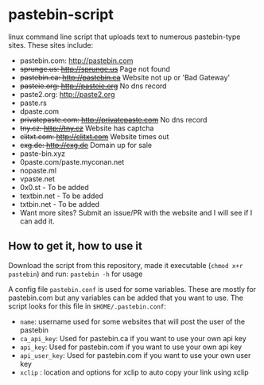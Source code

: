 # pastebin-script
linux command line script that uploads text to numerous pastebin-type sites. These sites include:

* pastebin.com: http://pastebin.com
* ~~sprunge.us: http://sprunge.us~~ Page not found
* ~~pastebin.ca: http://pastebin.ca~~ Website not up or 'Bad Gateway'
* ~~pasteie.org: http://pasteie.org~~ No dns record
* paste2.org: http://paste2.org
* paste.rs
* dpaste.com
* ~~privatepaste.com: http://privatepaste.com~~ No dns record
* ~~tny.cz: http://tny.cz~~ Website has captcha
* ~~clitxt.com: http://clitxt.com~~ Website times out
* ~~cxg.de: http://cxg.de~~ Domain up for sale
* paste-bin.xyz
* 0paste.com/paste.myconan.net
* nopaste.ml
* vpaste.net
* 0x0.st - To be added
* textbin.net - To be added
* txtbin.net - To be added
* Want more sites? Submit an issue/PR with the website and I will see if I can add it.

## How to get it, how to use it
Download the script from this repository, made it executable (`chmod x+r pastebin`) and run:
`pastebin -h` for usage

A config file `pastebin.conf` is used for some variables. These are mostly for pastebin.com but any variables can be added that you want to use. The script looks for this file in `$HOME/.pastebin.conf`:

* `name`: username used for some websites that will post the user of the pastebin
* `ca_api_key`: Used for pastebin.ca if you want to use your own api key
* `api_key`: Used for pastebin.com if you want to use your own api key
* `api_user_key`: Used for pastebin.com if you want to use your own user key
* `xclip` : location and options for xclip to auto copy your link using xclip
